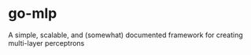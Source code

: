 # go-mlp

A simple, scalable, and (somewhat) documented framework for creating multi-layer perceptrons